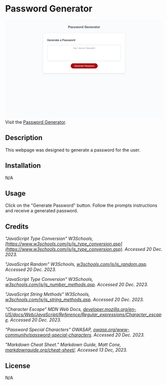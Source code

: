 # Password Generator

![Password Generator](./assets/images/Screenshot.png)
Visit the [Password Generator](https://kdelaria.github.io/password-generator/).

## Description

 This webpage was designed to generate a password for the user.

## Installation

N/A

## Usage

Click on the "Generate Password" button. Follow the prompts instructions and receive a generated password.

## Credits

*"JavaScript Type Conversion" W3Schools, *[https://www.w3schools.com/js/js_type_conversion.asp](https://www.w3schools.com/js/js_type_conversion.asp)*. Accessed 20 Dec. 2023.*

*"JavaScript Random" W3Schools, *[w3schools.com/js/js_random.asp](https://www.w3schools.com/js/js_random.asp)*. Accessed 20 Dec. 2023.*

*"JavaScript Type Conversion" W3Schools, *[w3schools.com/js/js_number_methods.asp](https://www.w3schools.com/js/js_number_methods.asp)*. Accessed 20 Dec. 2023.*

*"JavaScript String Methods" W3Schools, *[w3schools.com/js/js_string_methods.asp](https://www.w3schools.com/js/js_string_methods.asp)*. Accessed 20 Dec. 2023.*

*"Character Escape" MDN Web Docs, *[developer.mozilla.org/en-US/docs/Web/JavaScript/Reference/Regular_expressions/Character_escape](https://developer.mozilla.org/en-US/docs/Web/JavaScript/Reference/Regular_expressions/Character_escape)*. Accessed 20 Dec. 2023.*

*"Password Special Characters" OWASAP, *[owasp.org/www-community/password-special-characters](https://owasp.org/www-community/password-special-characters)*. Accessed 20 Dec. 2023.*

*"Markdown Cheat Sheet." Markdown Guide, Matt Cone, *[markdownguide.org/cheat-sheet/](https://www.markdownguide.org/cheat-sheet/)*. Accessed 13 Dec, 2023.*

## License
N/A